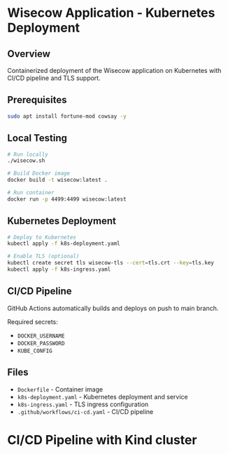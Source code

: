 # Wisecow Application - Kubernetes Deployment

## Overview
Containerized deployment of the Wisecow application on Kubernetes with CI/CD pipeline and TLS support.

## Prerequisites
```bash
sudo apt install fortune-mod cowsay -y
```

## Local Testing
```bash
# Run locally
./wisecow.sh

# Build Docker image
docker build -t wisecow:latest .

# Run container
docker run -p 4499:4499 wisecow:latest
```

## Kubernetes Deployment
```bash
# Deploy to Kubernetes
kubectl apply -f k8s-deployment.yaml

# Enable TLS (optional)
kubectl create secret tls wisecow-tls --cert=tls.crt --key=tls.key
kubectl apply -f k8s-ingress.yaml
```

## CI/CD Pipeline
GitHub Actions automatically builds and deploys on push to main branch.

Required secrets:
- `DOCKER_USERNAME`
- `DOCKER_PASSWORD` 
- `KUBE_CONFIG`

## Files
- `Dockerfile` - Container image
- `k8s-deployment.yaml` - Kubernetes deployment and service
- `k8s-ingress.yaml` - TLS ingress configuration
- `.github/workflows/ci-cd.yaml` - CI/CD pipeline
# CI/CD Pipeline with Kind cluster
